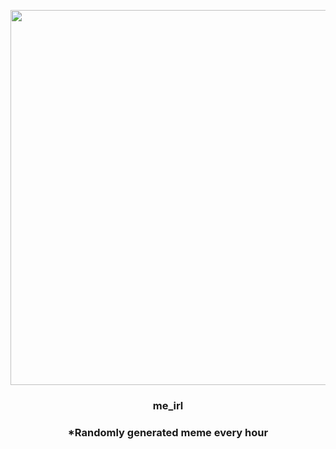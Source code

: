 <p align="center">
        <img src="https://i.redd.it/fdrnr569gt591.jpg" width="600" height="600">
        </p>
        <h3 align="center">me_irl</h3>
        <h3 align="center">*Randomly generated meme every hour</h3>
    